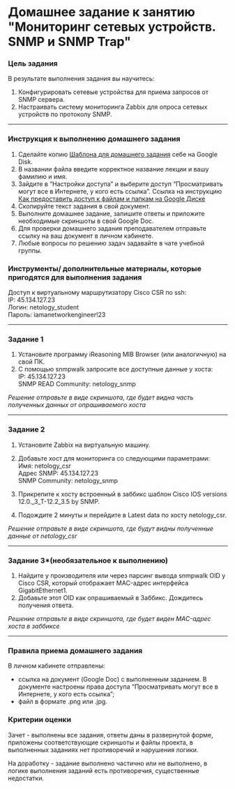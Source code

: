 # Домашнее задание к занятию "Мониторинг сетевых устройств. SNMP и SNMP Trap"


### Цель задания

В результате выполнения задания вы научитесь:  

1. Конфигурировать сетевые устройства для приема запросов от SNMP сервера.
2. Настраивать систему мониторинга Zabbix для опроса сетевых устройств по протоколу SNMP.

------

### Инструкция к выполнению домашнего задания

1. Сделайте копию [Шаблона для домашнего задания](https://u.netology.ru/backend/uploads/lms/content_assets/file/281/%D0%A1%D0%94%D0%95%D0%9B%D0%90%D0%99%D0%A2%D0%95_%D0%9A%D0%9E%D0%9F%D0%98%D0%AE_-_%D0%A8%D0%B0%D0%B1%D0%BB%D0%BE%D0%BD_%D0%B4%D0%BB%D1%8F_%D0%B4%D0%BE%D0%BC%D0%B0%D1%88%D0%BD%D0%B5%D0%B3%D0%BE_%D0%B7%D0%B0%D0%B4%D0%B0%D0%BD%D0%B8%D1%8F_1.1._%D0%9D%D0%B0%D0%B7%D0%B2%D0%B0%D0%BD%D0%B8%D0%B5_%D0%BB%D0%B5%D0%BA%D1%86%D0%B8%D0%B8_-_%D0%A4%D0%B0%D0%BC%D0%B8%D0%BB%D0%B8%D1%8F_%D0%98%D0%BC%D1%8F.docx) себе на Google Disk.
2. В названии файла введите корректное название лекции и вашу фамилию и имя.
3. Зайдите в “Настройки доступа” и выберите доступ “Просматривать могут все в Интернете, у кого есть ссылка”.  Ссылка на инструкцию [Как предоставить доступ к файлам и папкам на Google Диске](https://support.google.com/docs/answer/2494822?hl=ru&co=GENIE.Platform%3DDesktop)
4. Скопируйте текст задания в свой документ.
5. Выполните домашнее задание, запишите ответы и приложите необходимые скриншоты в свой Google Doc.
6. Для проверки домашнего задания преподавателем отправьте ссылку на ваш документ в личном кабинете.
7. Любые вопросы по решению задач задавайте в чате учебной группы.


### Инструменты/ дополнительные материалы, которые пригодятся для выполнения задания

Доступ к виртуальному маршрутизатору Cisco CSR по ssh:   
IP: 45.134.127.23   
Логин: netology_student    
Пароль: iamanetworkengineer!23   

---



### Задание 1 

1. Установите программу iReasoning MIB Browser (или аналогичную) на свой ПК.   
2. С помощью snmpwalk запросите все доступные данные у хоста:     
IP: 45.134.127.23   
SNMP READ Community: netology_snmp    

*Решение отправьте в виде скриншота, где будет видна часть полученных данных от опрашиваемого хоста*



------

### Задание 2 

1. Установите Zabbix на виртуальную машину.  
  
2. Добавьте хост для мониторинга со следующими параметрами:  
Имя: netology_csr   
Адрес SNMP: 45.134.127.23   
SNMP Community: netology_snmp    

3. Прикрепите к хосту встроенный в заббикс шаблон Cisco IOS versions 12.0._3_T-12.2_3.5 by SNMP.

4. Подождите 2 минуты и перейдите в Latest data по хосту netology_csr.

*Решение отправьте в виде скриншота, где будут видны полученные данные от netology_csr*


------

### Задание 3*(необязательное к выполнению)
 
1. Найдите у производителя или через парсинг вывода snmpwalk OID у Cisco CSR, который отображает MAC-адрес интерфейса GigabitEthernet1.   
2. Добавьте этот OID как опрашиваемый в Заббикс. Дождитесь получения ответа.   

*Решение отправьте в виде скриншота, где будет виден MAC-адрес хоста в заббиксе*

------

### Правила приема домашнего задания

В личном кабинете отправлены:

- ссылка на документ (Google Doc) с выполненным заданием. В документе настроены права доступа “Просматривать могут все в Интернете, у кого есть ссылка”;
- файл в формате .png или .jpg.


### Критерии оценки

Зачет - выполнены все задания, ответы даны в развернутой форме, приложены соответствующие скриншоты и файлы проекта, в выполненных заданиях нет противоречий и нарушения логики.

На доработку - задание выполнено частично или не выполнено, в логике выполнения заданий есть противоречия, существенные недостатки.
